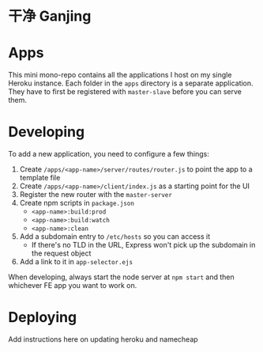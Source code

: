 # 干净 Ganjing

# Apps

This mini mono-repo contains all the applications I host on my single Heroku instance. Each folder in the `apps` directory is a separate application. They have to first be registered with `master-slave` before you can serve them.

# Developing

To add a new application, you need to configure a few things:

1. Create `/apps/<app-name>/server/routes/router.js` to point the app to a template file
1. Create `/apps/<app-name>/client/index.js` as a starting point for the UI
1. Register the new router with the `master-server`
1. Create npm scripts in `package.json`
    * `<app-name>:build:prod`
    * `<app-name>:build:watch`
    * `<app-name>:clean`
1. Add a subdomain entry to `/etc/hosts` so you can access it
    * If there's no TLD in the URL, Express won't pick up the subdomain in the request object
1. Add a link to it in `app-selector.ejs`

When developing, always start the node server at `npm start` and then whichever FE app you want to work on.

# Deploying

Add instructions here on updating heroku and namecheap

